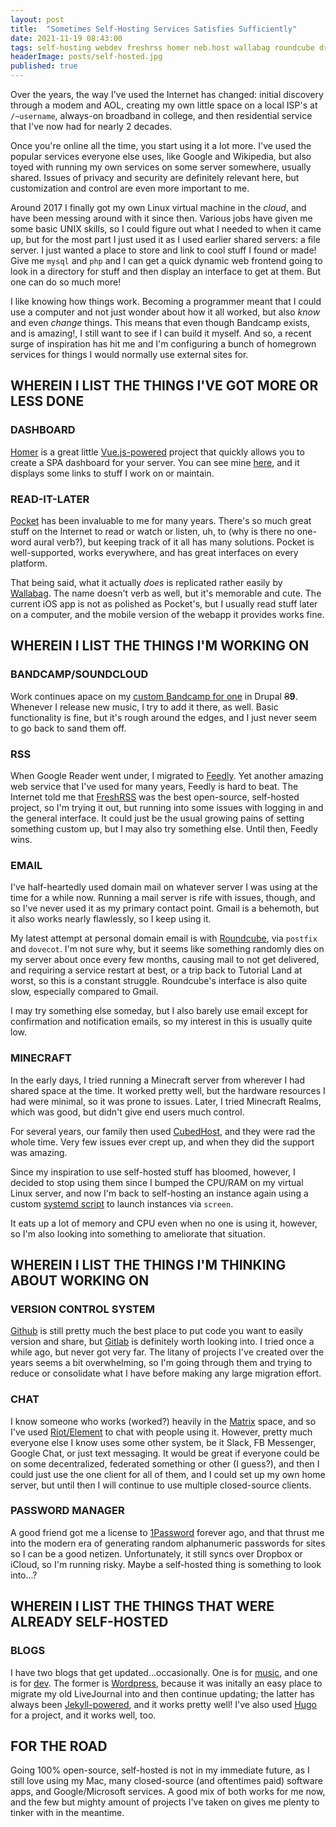 ```yaml
---
layout: post
title:  "Sometimes Self-Hosting Services Satisfies Sufficiently"
date: 2021-11-19 08:43:00
tags: self-hosting webdev freshrss homer neb.host wallabag roundcube drupal linode vue-js minecraft wordpress jekyll-rb hugo
headerImage: posts/self-hosted.jpg
published: true
---
```


Over the years, the way I've used the Internet has changed: initial discovery through a modem and AOL, creating my own little space on a local ISP's at `/~username`, always-on broadband in college, and then residential service that I've now had for nearly 2 decades.

Once you're online all the time, you start using it a lot more. I've used the popular services everyone else uses, like Google and Wikipedia, but also toyed with running my own services on some server somewhere, usually shared. Issues of privacy and security are definitely relevant here, but customization and control are even more important to me.

<!--more-->

Around 2017 I finally got my own Linux virtual machine in the _cloud_, and have been messing around with it since then. Various jobs have given me some basic UNIX skills, so I could figure out what I needed to when it came up, but for the most part I just used it as I used earlier shared servers: a file server. I just wanted a place to store and link to cool stuff I found or made! Give me `mysql` and `php` and I can get a quick dynamic web frontend going to look in a directory for stuff and then display an interface to get at them. But one can do so much more!

I like knowing how things work. Becoming a programmer meant that I could use a computer and not just wonder about how it all worked, but also _know_ and even _change_ things. This means that even though Bandcamp exists, and is amazing!, I still want to see if I can build it myself. And so, a recent surge of inspiration has hit me and I'm configuring a bunch of homegrown services for things I would normally use external sites for.

## WHEREIN I LIST THE THINGS I'VE GOT MORE OR LESS DONE

### DASHBOARD

[Homer](https://github.com/bastienwirtz/homer) is a great little [Vue.js-powered](https://vuejs.org) project that quickly allows you to create a SPA dashboard for your server. You can see mine [here](https://neb.host), and it displays some links to stuff I work on or maintain.

### READ-IT-LATER

[Pocket](https://getpocket.com) has been invaluable to me for many years. There's so much great stuff on the Internet to read or watch or listen, uh, to (why is there no one-word aural verb?), but keeping track of it all has many solutions. Pocket is well-supported, works everywhere, and has great interfaces on every platform.

That being said, what it actually _does_ is replicated rather easily by [Wallabag](https://www.wallabag.it). The name doesn't verb as well, but it's memorable and cute. The current iOS app is not as polished as Pocket's, but I usually read stuff later on a computer, and the mobile version of the webapp it provides works fine.

## WHEREIN I LIST THE THINGS I'M WORKING ON

### BANDCAMP/SOUNDCLOUD

Work continues apace on my [custom Bandcamp for one](https://music.nebyoolae.com) in Drupal ~~8~~**9**. Whenever I release new music, I try to add it there, as well. Basic functionality is fine, but it's rough around the edges, and I just never seem to go back to sand them off.

### RSS

When Google Reader went under, I migrated to [Feedly](https://feedly.com). Yet another amazing web service that I've used for many years, Feedly is hard to beat. The Internet told me that [FreshRSS](https://freshrss.org) was the best open-source, self-hosted project, so I'm trying it out, but running into some issues with logging in and the general interface. It could just be the usual growing pains of setting something custom up, but I may also try something else. Until then, Feedly wins.

### EMAIL

I've half-heartedly used domain mail on whatever server I was using at the time for a while now. Running a mail server is rife with issues, though, and so I've never used it as my primary contact point. Gmail is a behemoth, but it also works nearly flawlessly, so I keep using it.

My latest attempt at personal domain email is with [Roundcube](https://roundcube.net), via `postfix` and `dovecot`. I'm not sure why, but it seems like something randomly dies on my server about once every few months, causing mail to not get delivered, and requiring a service restart at best, or a trip back to Tutorial Land at worst, so this is a constant struggle. Roundcube's interface is also quite slow, especially compared to Gmail.

I may try something else someday, but I also barely use email except for confirmation and notification emails, so my interest in this is usually quite low.

### MINECRAFT

In the early days, I tried running a Minecraft server from wherever I had shared space at the time. It worked pretty well, but the hardware resources I had were minimal, so it was prone to issues. Later, I tried Minecraft Realms, which was good, but didn't give end users much control.

For several years, our family then used [CubedHost](https://cubedhost.com), and they were rad the whole time. Very few issues ever crept up, and when they did the support was amazing.

Since my inspiration to use self-hosted stuff has bloomed, however, I decided to stop using them since I bumped the CPU/RAM on my virtual Linux server, and now I'm back to self-hosting an instance again using a custom [systemd script](https://gist.github.com/justinjahn/4fe65b552b0622662420928cc8ffc7c0) to launch instances via `screen`.

It eats up a lot of memory and CPU even when no one is using it, however, so I'm also looking into something to ameliorate that situation.

## WHEREIN I LIST THE THINGS I'M THINKING ABOUT WORKING ON

### VERSION CONTROL SYSTEM

[Github](https://github.com) is still pretty much the best place to put code you want to easily version and share, but [Gitlab](https://gitlab.com) is definitely worth looking into. I tried once a while ago, but never got very far. The litany of projects I've created over the years seems a bit overwhelming, so I'm going through them and trying to reduce or consolidate what I have before making any large migration effort.

### CHAT

I know someone who works (worked?) heavily in the [Matrix](https://matrix.io) space, and so I've used [Riot/Element](https://element.io) to chat with people using it. However, pretty much everyone else I know uses some other system, be it Slack, FB Messenger, Google Chat, or just text messaging. It would be great if everyone could be on some decentralized, federated something or other (I guess?), and then I could just use the one client for all of them, and I could set up my own home server, but until then I will continue to use multiple closed-source clients.

### PASSWORD MANAGER

A good friend got me a license to [1Password](https://1password.com) forever ago, and that thrust me into the modern era of generating random alphanumeric passwords for sites so I can be a good netizen. Unfortunately, it still syncs over Dropbox or iCloud, so I'm running risky. Maybe a self-hosted thing is something to look into...?

## WHEREIN I LIST THE THINGS THAT WERE ALREADY SELF-HOSTED

### BLOGS

I have two blogs that get updated...occasionally. One is for [music](https://blog.nebyoolae.com), and one is for [dev](https://codaname.neb.host). The former is [Wordpress](https://wordpress.org), because it was initally an easy place to migrate my old LiveJournal into and then continue updating; the latter has always been [Jekyll-powered](https://jekyllrb.com), and it works pretty well! I've also used [Hugo](https://gohugo.io) for a project, and it works well, too.

## FOR THE ROAD

Going 100% open-source, self-hosted is not in my immediate future, as I still love using my Mac, many closed-source (and oftentimes paid) software apps, and Google/Microsoft services. A good mix of both works for me now, and the few but mighty amount of projects I've taken on gives me plenty to tinker with in the meantime.
